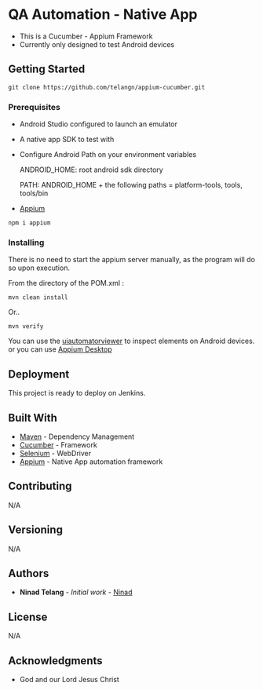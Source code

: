 # QA Automation - Native App 

* This is a Cucumber - Appium Framework
* Currently only designed to test Android devices

## Getting Started

```
git clone https://github.com/telangn/appium-cucumber.git
```

### Prerequisites

* Android Studio configured to launch an emulator
* A native app SDK to test with
* Configure Android Path on your environment variables
    
    ANDROID_HOME: root android sdk directory
    
    PATH: ANDROID_HOME + the following paths = platform-tools, tools, tools/bin

* [Appium](https://www.npmjs.com/package/appium)
```
npm i appium
```

### Installing

There is no need to start the appium server manually, as the program will do so upon execution.

From the directory of the POM.xml :

```
mvn clean install
```
Or..

```
mvn verify
```

You can use the [uiautomatorviewer](https://developer.android.com/training/testing/ui-testing/uiautomator-testing) to inspect elements on Android devices. or you can use [Appium Desktop](https://github.com/appium/appium-desktop)

## Deployment

This project is ready to deploy on Jenkins. 

## Built With

* [Maven](https://maven.apache.org/) - Dependency Management
* [Cucumber](https://cucumber.io/) - Framework
* [Selenium](https://www.seleniumhq.org/) - WebDriver
* [Appium](http://appium.io/) -  Native App automation framework

## Contributing

N/A

## Versioning

N/A

## Authors

* **Ninad Telang** - *Initial work* - [Ninad](https://github.com/telangn)


## License

N/A

## Acknowledgments

* God and our Lord Jesus Christ
